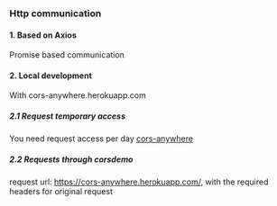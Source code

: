### Http communication
#### 1. Based on Axios
Promise based communication

#### 2. Local development
With cors-anywhere.herokuapp.com
##### 2.1 Request temporary access
You need request access per day
[cors-anywhere](https://cors-anywhere.herokuapp.com/corsdemo)

##### 2.2 Requests through corsdemo
request url: https://cors-anywhere.herokuapp.com/<url>, with the required headers for original request